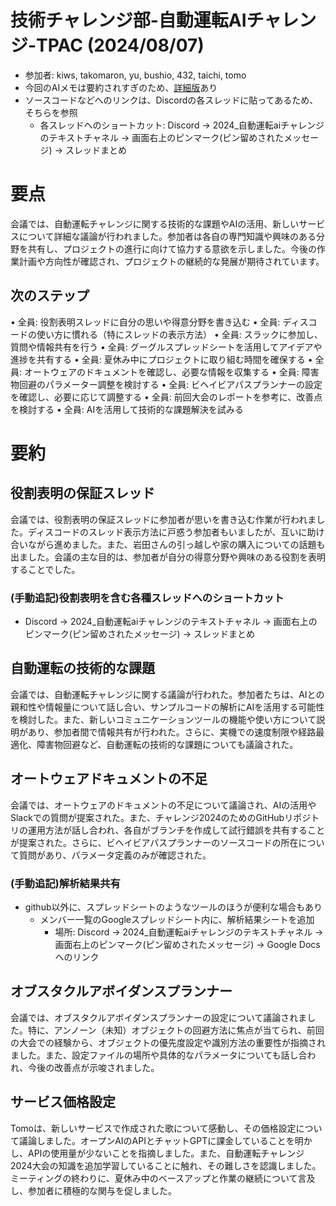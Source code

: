 # 技術チャレンジ部-自動運転AIチャレンジ-TPAC (2024/08/07)
- 参加者: kiws, takomaron, yu, bushio, 432, taichi, tomo
- 今回のAIメモは要約されすぎのため、[詳細版](20240807_detail.md)あり
- ソースコードなどへのリンクは、Discordの各スレッドに貼ってあるため、そちらを参照
  - 各スレッドへのショートカット: Discord -> 2024_自動運転aiチャレンジのテキストチャネル -> 画面右上のピンマーク(ピン留めされたメッセージ) -> スレッドまとめ

# 要点
会議では、自動運転チャレンジに関する技術的な課題やAIの活用、新しいサービスについて詳細な議論が行われました。参加者は各自の専門知識や興味のある分野を共有し、プロジェクトの進行に向けて協力する意欲を示しました。今後の作業計画や方向性が確認され、プロジェクトの継続的な発展が期待されています。

## 次のステップ
• 全員: 役割表明スレッドに自分の思いや得意分野を書き込む
• 全員: ディスコードの使い方に慣れる（特にスレッドの表示方法）
• 全員: スラックに参加し、質問や情報共有を行う
• 全員: グーグルスプレッドシートを活用してアイデアや進捗を共有する
• 全員: 夏休み中にプロジェクトに取り組む時間を確保する
• 全員: オートウェアのドキュメントを確認し、必要な情報を収集する
• 全員: 障害物回避のパラメーター調整を検討する
• 全員: ビヘイビアパスプランナーの設定を確認し、必要に応じて調整する
• 全員: 前回大会のレポートを参考に、改善点を検討する
• 全員: AIを活用して技術的な課題解決を試みる

# 要約
## 役割表明の保証スレッド
会議では、役割表明の保証スレッドに参加者が思いを書き込む作業が行われました。ディスコードのスレッド表示方法に戸惑う参加者もいましたが、互いに助け合いながら進めました。また、岩田さんの引っ越しや家の購入についての話題も出ました。会議の主な目的は、参加者が自分の得意分野や興味のある役割を表明することでした。
### (手動追記)役割表明を含む各種スレッドへのショートカット
- Discord -> 2024_自動運転aiチャレンジのテキストチャネル -> 画面右上のピンマーク(ピン留めされたメッセージ) -> スレッドまとめ
## 自動運転の技術的な課題
会議では、自動運転チャレンジに関する議論が行われた。参加者たちは、AIとの親和性や情報量について話し合い、サンプルコードの解析にAIを活用する可能性を検討した。また、新しいコミュニケーションツールの機能や使い方について説明があり、参加者間で情報共有が行われた。さらに、実機での速度制限や経路最適化、障害物回避など、自動運転の技術的な課題についても議論された。
## オートウェアドキュメントの不足
会議では、オートウェアのドキュメントの不足について議論され、AIの活用やSlackでの質問が提案された。また、チャレンジ2024のためのGitHubリポジトリの運用方法が話し合われ、各自がブランチを作成して試行錯誤を共有することが提案された。さらに、ビヘイビアパスプランナーのソースコードの所在について質問があり、パラメータ定義のみが確認された。
### (手動追記)解析結果共有
- github以外に、スプレッドシートのようなツールのほうが便利な場合もあり
  - メンバー一覧のGoogleスプレッドシート内に、解析結果シートを追加
    - 場所: Discord -> 2024_自動運転aiチャレンジのテキストチャネル -> 画面右上のピンマーク(ピン留めされたメッセージ) -> Google Docsへのリンク
## オブスタクルアボイダンスプランナー
会議では、オブスタクルアボイダンスプランナーの設定について議論されました。特に、アンノーン（未知）オブジェクトの回避方法に焦点が当てられ、前回の大会での経験から、オブジェクトの優先度設定や識別方法の重要性が指摘されました。また、設定ファイルの場所や具体的なパラメータについても話し合われ、今後の改善点が示唆されました。
## サービス価格設定
Tomoは、新しいサービスで作成された歌について感動し、その価格設定について議論しました。オープンAIのAPIとチャットGPTに課金していることを明かし、APIの使用量が少ないことを指摘しました。また、自動運転チャレンジ2024大会の知識を追加学習していることに触れ、その難しさを認識しました。ミーティングの終わりに、夏休み中のベースアップと作業の継続について言及し、参加者に積極的な関与を促しました。
